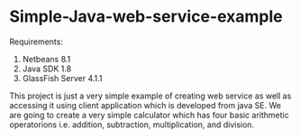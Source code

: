 # Simple-Java-web-service-example

Requirements:
1. Netbeans 8.1
2. Java SDK 1.8
3. GlassFish Server 4.1.1

This project is just a very simple example of creating web service as well as accessing it using client application which is developed from java SE. 
We are going to create a very simple calculator which has four basic arithmetic operatorions i.e. addition, subtraction, multiplication, and division. 

